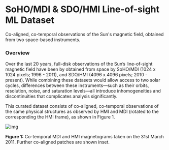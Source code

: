 # SoHO/MDI & SDO/HMI Line-of-sight ML Dataset
Co-aligned, co-temporal observations of the Sun's magnetic field, obtained from two space-based instruments.

### Overview

Over the last 20 years, full-disk observations of the Sun’s line-of-sight magnetic field have been by obtained from space by SoHO/MDI (1024 x 1024 pixels; 1996 - 2011), and SDO/HMI (4096 x 4096 pixels; 2010 - present). While combining these datasets would allow access to two solar cycles, differences between these instruments⁠—such as their orbits, resolution, noise, and saturation levels⁠—all introduce inhomogeneities and discontinuities that complicates analysis significantly. 

This curated dataset consists of co-aligned, co-temporal observations of the same physical structures as observed by HMI and MDI (rotated to the corresponding the HMI frame), as shown in Figure 1.



![img](https://lh6.googleusercontent.com/jbjfb5t8GH6nY0j2W3zCgmY-wwydw0AuRwR7MrRJ-dtBcg_zTZVccKUMPC96BFPMlLg3PG01_Hr151AxgC87brnpUp8oTGqNbOWDS06PAELm19JKrawSTyosejciW_yDWx3Th7UT)

**Figure 1:** Co-temporal MDI and HMI magnetograms taken on the 31st March 2011. Further co-aligned patches are shown inset.



